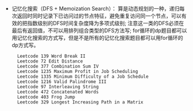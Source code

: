 * 记忆化搜索（DFS + Memoization Search）：
算是动态规划的一种，递归每次返回时同时记录下已访问过的节点特征，避免重复访问同一个节点，可以有效的把指数级别的DFS时间复杂度降为多项式级别; 注意这一类的DFS必须在最后有返回值，不可以用排列组合类型的DFS方法写; for循环的dp题目都可以用记忆化搜索的方式写，但是不是所有的记忆化搜索题目都可以用for循环的dp方式写。
        
        Leetcode 139 Word Break II
        Leetcode 72 Edit Distance
        Leetcode 377 Combination Sum IV
        Leetcode 1235 Maximum Profit in Job Scheduling
        Leetcode 1335 Minimum Difficulty of a Job Schedule
        Leetcode 1216 Valid Palindrome III
        Leetcode 97 Interleaving String
        Leetcode 472 Concatenated Words
        Leetcode 403 Frog Jump
        Leetcode 329 Longest Increasing Path in a Matrix
